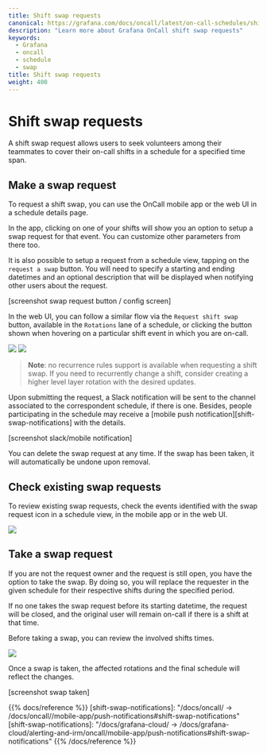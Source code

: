 ```yaml
---
title: Shift swap requests
canonical: https://grafana.com/docs/oncall/latest/on-call-schedules/shift-swaps/
description: "Learn more about Grafana OnCall shift swap requests"
keywords:
  - Grafana
  - oncall
  - schedule
  - swap
title: Shift swap requests
weight: 400
---
```


# Shift swap requests

A shift swap request allows users to seek volunteers among their teammates to cover their on-call shifts
in a schedule for a specified time span.

## Make a swap request

To request a shift swap, you can use the OnCall mobile app or the web UI in a schedule details page.

In the app, clicking on one of your shifts will show you an option to setup a swap request for that
event. You can customize other parameters from there too.

It is also possible to setup a request from a schedule view, tapping on the `request a swap` button.
You will need to specify a starting and ending datetimes and an optional description that will be
displayed when notifying other users about the request.

[screenshot swap request button / config screen]

In the web UI, you can follow a similar flow via the `Request shift swap` button, available in the `Rotations` lane
of a schedule, or clicking the button shown when hovering on a particular shift event in which you are on-call.

<img src="/static/img/oncall/swap-web-hover.png">
<img src="/static/img/oncall/swap-web-request.png">


>**Note**: no recurrence rules support is available when requesting a shift swap. If you need to recurrently change a shift,
consider creating a higher level layer rotation with the desired updates.

Upon submitting the request, a Slack notification will be sent to the channel associated to the correspondent
schedule, if there is one. Besides, people participating in the schedule may receive a [mobile push notification][shift-swap-notifications]
with the details.

[screenshot slack/mobile notification]

You can delete the swap request at any time. If the swap has been taken, it will automatically be undone upon removal.

## Check existing swap requests

To review existing swap requests, check the events identified with the swap request icon in a schedule view,
in the mobile app or in the web UI.

<img src="/static/img/oncall/swap-web-shift.png">

## Take a swap request

If you are not the request owner and the request is still open, you have the option to take the swap. By doing so,
you will replace the requester in the given schedule for their respective shifts during the specified period.

If no one takes the swap request before its starting datetime, the request will be closed, and the original user
will remain on-call if there is a shift at that time.

Before taking a swap, you can review the involved shifts times.

<img src="/static/img/oncall/swap-web-take.png">

Once a swap is taken, the affected rotations and the final schedule will reflect the changes.

[screenshot swap taken]

{{% docs/reference %}}
[shift-swap-notifications]: "/docs/oncall/ -> /docs/oncall/<ONCALL VERSION>/mobile-app/push-notifications#shift-swap-notifications"
[shift-swap-notifications]: "/docs/grafana-cloud/ -> /docs/grafana-cloud/alerting-and-irm/oncall/mobile-app/push-notifications#shift-swap-notifications"
{{% /docs/reference %}}
